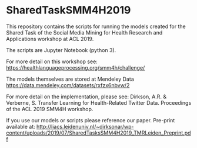 # SharedTaskSMM4H2019

This repository contains the scripts for running the models created for the Shared Task of the Social Media Mining for Health Research and Applications workshop at ACL 2019.

The scripts are Jupyter Notebook (python 3).

For more detail on this workshop see: https://healthlanguageprocessing.org/smm4h/challenge/

The models themselves are stored at Mendeley Data
https://data.mendeley.com/datasets/rxfzx6nbvw/2


For more detail on the implementation, please see: 
Dirkson, A.R. & Verberne, S. Transfer Learning for Health-Related Twitter Data. Proceedings of the ACL 2019 SMM4H workshop.

If you use our models or scripts please reference our paper.
Pre-print available at: http://liacs.leidenuniv.nl/~dirksonar/wp-content/uploads/2019/07/SharedTasksSMM4H2019_TMRLeiden_Preprint.pdf
